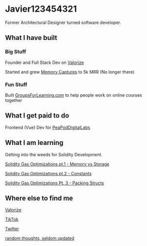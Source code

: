 # Javier123454321

Former Architectural Designer turned software developer.

## What I have built

### Big Stuff
Founder and Full Stack Dev on [Valorize](https://valorize.app)
 
Started and grew [Memory Captures](https://www.memorycaptures.com) to 5k MRR (No longer there)

### Fun Stuff
Built [GroupsForLearning.com](https://github.com/javier123454321/groupsforlearning) to help people work on online courses together

## What I get paid to do

Frontend (Vue) Dev for [PeaPodDigitalLabs](https://peapoddigitallabs.com)


## What I am learning

Getting into the weeds for Solidity Development.

[Solidity Gas Optimizations pt.1 - Memory vs Storage](https://dev.to/javier123454321/solidity-gas-optimization-pt1-4271) 

[Solidity Gas Optimizations pt.2 - Constants](https://dev.to/javier123454321/solidity-gas-optimizations-pt-2-constants-570d)

[Solidity Gas Optimizations Pt. 3 - Packing Structs](https://dev.to/javier123454321/solidity-gas-optimizations-pt-3-packing-structs-23f4)

## Where else to find me
[Valorize](https://valorize.app/javi)

[TikTok](https://www.tiktok.com/@valorize.javi)

[Twitter](https://twitter.com/javier123454321)

[random thoughts, seldom updated](graspingdesign.wordpress.com)
